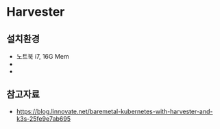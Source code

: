 
# Harvester

## 설치환경
- 노트북 i7, 16G Mem
- 
- 
## 참고자료
- https://blog.linnovate.net/baremetal-kubernetes-with-harvester-and-k3s-25fe9e7ab695
